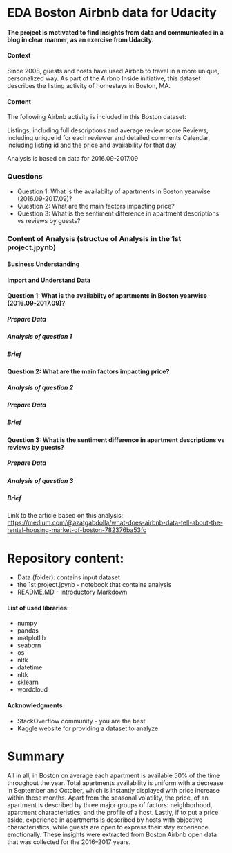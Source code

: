 # EDA Boston Airbnb data for Udacity

#### The project is motivated to find insights from data and communicated in a blog in clear manner, as an exercise from Udacity.

#### Context   
Since 2008, guests and hosts have used Airbnb to travel in a more unique, personalized way. As part of the Airbnb Inside initiative, this dataset describes the listing activity of homestays in Boston, MA.

#### Content
The following Airbnb activity is included in this Boston dataset:

Listings, including full descriptions and average review score
Reviews, including unique id for each reviewer and detailed comments
Calendar, including listing id and the price and availability for that day

Analysis is based on data for 2016.09-2017.09

### Questions

* Question 1: What is the availabilty of apartments in Boston yearwise (2016.09-2017.09)?
* Question 2: What are the main factors impacting price?
* Question 3: What is the sentiment difference in apartment descriptions vs reviews by guests?

### Content of Analysis (structue of Analysis in the 1st project.jpynb)

#### Business Understanding
#### Import and Understand Data

#### Question 1: What is the availabilty of apartments in Boston yearwise (2016.09-2017.09)?
#####           Prepare Data
#####           Analysis of question 1
#####           Brief

#### Question 2: What are the main factors impacting price?
#####           Analysis of question 2
#####           Prepare Data
#####           Brief

#### Question 3: What is the sentiment difference in apartment descriptions vs reviews by guests?
#####           Prepare Data
#####           Analysis of question 3
#####           Brief


Link to the article based on this analysis: https://medium.com/@azatgabdolla/what-does-airbnb-data-tell-about-the-rental-housing-market-of-boston-782376ba53fc

# Repository content:
* Data (folder): contains input dataset
* the 1st project.jpynb - notebook that contains analysis
* README.MD  - Introductory Markdown

#### List of used libraries:
* numpy
* pandas
* matplotlib
* seaborn
* os
* nltk
* datetime
* nltk
* sklearn
* wordcloud

#### Acknowledgments

* StackOverflow community - you are the best
* Kaggle website for providing a dataset to analyze

# Summary

All in all, in Boston on average each apartment is available 50% of the time throughout the year. Total apartments availability is uniform with a decrease in September and October, which is instantly displayed with price increase within these months. Apart from the seasonal volatility, the price, of an apartment is described by three major groups of factors: neighborhood, apartment characteristics, and the profile of a host. Lastly, if to put a price aside, experience in apartments is described by hosts with objective characteristics, while guests are open to express their stay experience emotionally. These insights were extracted from Boston Airbnb open data that was collected for the 2016–2017 years.
